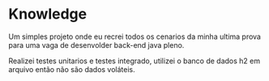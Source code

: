# Knowledge
 Um simples projeto onde eu recrei todos os cenarios da minha ultima prova para uma vaga de desenvolder back-end java pleno.
 
 
 Realizei testes unitarios e testes integrado, utilizei o banco de dados h2 em arquivo então não são dados voláteis.  
